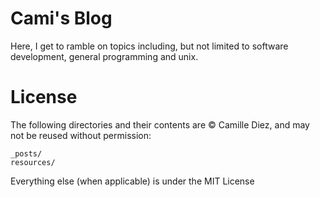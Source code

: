 # Cami's Blog
Here, I get to ramble on topics including, but not limited to software development, general programming and unix. 

# License
The following directories and their contents are &copy; Camille Diez, and may not be reused without permission:
```
_posts/
resources/
```
Everything else (when applicable) is under the MIT License
